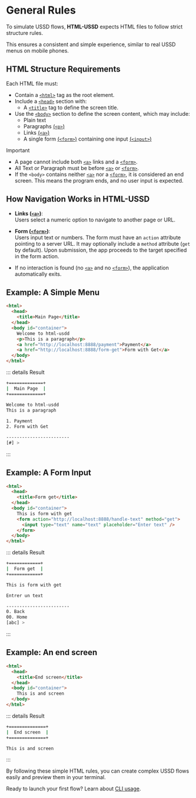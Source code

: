 # General Rules

To simulate USSD flows, **HTML-USSD** expects HTML files to follow strict structure rules.

This ensures a consistent and simple experience, similar to real USSD menus on mobile phones.

## HTML Structure Requirements

Each HTML file must:

- Contain a [`<html>`](./tags/html-tag) tag as the root element.
- Include a [`<head>`](./tags/head-tag)  section with:
  - A [`<title>`](./tags/title-tag.md) tag to define the screen title.
- Use the [`<body>`](./tags/body-tag)  section to define the screen content, which may include:
  - Plain text
  - Paragraphs [(`<p>`)](./tags/p-tag) 
  - Links [(`<a>`)](./tags/a-tag) 
  - A single form [(`<form>`)](./tags/form-tag)  containing one input [(`<input>`)](./tags/input-tag) 

> [!IMPORTANT]
>
> - A page cannot include both [`<a>`](./tags/a-tag) links and a [`<form>`](./tags/form-tag).
> - All Text or Paragraph must be before [`<a>`](./tags/a-tag) or [`<form>`](./tags/form-tag).
> - If the `<body>` contains neither [`<a>`](./tags/a-tag) nor a [`<form>`](./tags/form-tag), it is considered an end screen. This means the program ends, and no user input is expected.

## How Navigation Works in HTML-USSD

- **Links ([`<a>`](./tags/a-tag))**:  
  Users select a numeric option to navigate to another page or URL.

- **Form ([`<form>`](./tags/form-tag))**:  
  Users input text or numbers. The form must have an `action` attribute pointing to a server URL. It may optionally include a `method` attribute (`get` by default). Upon submission, the app proceeds to the target specified in the form action.

- If no interaction is found (no [`<a>`](./tags/a-tag) and no [`<form>`](./tags/form-tag)), the application automatically exits.

## Example: A Simple Menu

```html
<html>
  <head>
    <title>Main Page</title>
  </head>
  <body id="container">
    Welcome to html-usdd
    <p>This is a paragraph</p>
    <a href="http://localhost:8888/payment">Payment</a>
    <a href="http://localhost:8888/form-get">Form with Get</a>
  </body>
</html>
```

::: details Result

```bash
+=============+
|  Main Page  |
+=============+

Welcome to html-usdd
This is a paragraph
    
1. Payment
2. Form with Get

------------------------
[#] > 
```

:::

## Example: A Form Input

```html
<html>
  <head>
    <title>Form get</title>
  </head>
  <body id="container">
    This is form with get
    <form action="http://localhost:8888/handle-text" method="get">
      <input type="text" name="text" placeholder="Enter text" />
    </form>
  </body>
</html>

```

::: details Result

```bash
+============+
|  Form get  |
+============+

This is form with get

Entrer un text

------------------------
0. Back
00. Home
[abc] > 
```

:::

## Example: An end screen

```html
<html>
  <head>
    <title>End screen</title>
  </head>
  <body id="container">
    This is and screen
  </body>
</html>

```

::: details Result

```bash
+==============+
|  End screen  |
+==============+

This is and screen
```

:::

By following these simple HTML rules, you can create complex USSD flows easily and preview them in your terminal.

Ready to launch your first flow? Learn about [CLI usage](./index).
